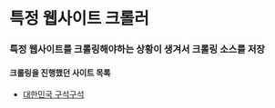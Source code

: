 # 특정 웹사이트 크롤러 

### 특정 웹사이트를 크롤링해야하는 상황이 생겨서 크롤링 소스를 저장

#### 크롤링을 진행했던 사이트 목록

- [대한민국 구석구석](https://korean.visitkorea.or.kr/)